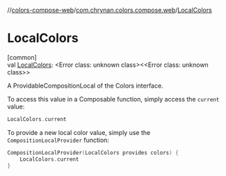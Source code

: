 //[colors-compose-web](../../index.md)/[com.chrynan.colors.compose.web](index.md)/[LocalColors](-local-colors.md)

# LocalColors

[common]\
val [LocalColors](-local-colors.md): <!---  GfmCommand {"@class":"org.jetbrains.dokka.gfm.ResolveLinkGfmCommand","dri":{"packageName":"","classNames":"<Error class: unknown class>","callable":null,"target":{"@class":"org.jetbrains.dokka.links.PointingToDeclaration"},"extra":null}} --->&lt;Error class: unknown class&gt;<!--- --->&lt;<!---  GfmCommand {"@class":"org.jetbrains.dokka.gfm.ResolveLinkGfmCommand","dri":{"packageName":"","classNames":"<Error class: unknown class>","callable":null,"target":{"@class":"org.jetbrains.dokka.links.PointingToDeclaration"},"extra":null}} --->&lt;Error class: unknown class&gt;<!--- --->&gt;

A ProvidableCompositionLocal of the Colors interface.

To access this value in a Composable function, simply access the `current` value:

``` kotlin
LocalColors.current
```

To provide a new local color value, simply use the `CompositionLocalProvider` function:

``` kotlin
CompositionLocalProvider(LocalColors provides colors) {
    LocalColors.current
}
```
